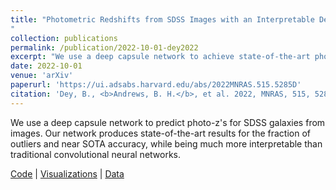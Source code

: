 ```yaml
---
title: "Photometric Redshifts from SDSS Images with an Interpretable Deep Capsule Network
"
collection: publications
permalink: /publication/2022-10-01-dey2022
excerpt: "We use a deep capsule network to achieve state-of-the-art photo-z's for SDSS galaxies."
date: 2022-10-01
venue: 'arXiv'
paperurl: 'https://ui.adsabs.harvard.edu/abs/2022MNRAS.515.5285D'
citation: 'Dey, B., <b>Andrews, B. H.</b>, et al. 2022, MNRAS, 515, 5285.'
---
```

We use a deep capsule network to predict photo-z's for SDSS galaxies from images. Our network produces state-of-the-art results for the fraction of outliers and near SOTA accuracy, while being much more interpretable than traditional convolutional neural networks.

[Code](https://github.com/biprateep/encapZulate-1) \| [Visualizations](https://biprateep.de/encapZulate-1/) \|
[Data](http://d-scholarship.pitt.edu/42023/)
